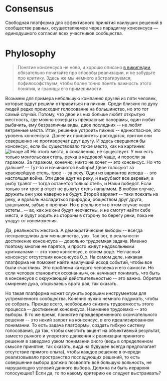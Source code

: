 # Consensus

Свободная платформа для эффективного принятия наилуших решений в сообществе равных, осуществляемое через парадигму консенсуса — единодушного согласия всех участников сообщества.

# Phylosophy

> Понятие консенсуса не ново, и хорошо описано [в википедии](https://ru.wikipedia.org/wiki/Консенсус), обязательно почитайте про способы реализации, и не забудьте про критику. Здесь же мы немного абстрагируемся, пофилософствуем, чтобы более точно понять важность этого понятия, и границы его применимости.

Возьмем для примера небольшую компанию друзей из пяти человек, которые вдруг решили отправиться на пикник. Среди близких по духу людей редко происходит голосование на большинство, но это тот самый случай. Потому, что двое из них больше любят открытую местность, где можно созерцать прекрасные панорамы, один любит рыбачить, ему безразличны виды, двое последних -- не любят ветренные места. 
Итак, решение устроить пикник -- единогласное, это уровень консенсуса. Далее их приоритеты расходятся, притом они совершенно не противоречат друг другу. И здесь свершился бы консенсус, если бы существовало такое место, как на картинке:
![Image alt](https://img1.akspic.ru/image/7789-gornyj_relef-zapovednik-nacionalnyj_park_glejsher-prirodnyj_zapovednik-gora_bejker_pustyne-1680x1050.jpg)
Но этого места, к сожалению, не существует. У них есть только монгольская степь, речка в кедровой чаще, и поросли за гаражом.
За гаражом, конечно, никто не хочет -- это консенсус. Но что дальше? -- Тут-то и начинаются выборы! Двое голосуют за красивейшую степь, трое -- за реку.
Один из вариантов исхода -- это настоящая война. Эти двое едут на реку, и вырубают все деревья, а рыбу травят -- тогда останется только степь, и Наши победят. Если только эти трое в ответ не выжгут степь напалмом. В любом случае, дружить они уже наверно не будут.
Второй вариант -- таки поехать на реку, и вдоволь насладиться природой, обществом друг друга, шашлыком, забыв о прениях. Но в реальности в этом случае наши эстеты.. -- ах, как же они будут несчастны, и не смогут найти себе места, и будут ходить из стороны в сторону по берегу реки, пока не упадут от изнеможения.  

Да, реальность жестока. А демократические выборы -- всегда несправедливы для меньшинства, увы.
Так вот, в реальности достижение консенсуса -- довольно трудоемкая задача. Именно поэтому многие не парятся, и просто живут недовольными критиканами -- это тоже консенсус, в своем роде. Негласный консенсус отсутствия консенсуса 0_о. На самом деле, никакая платформа не поможет найти наилучший исход событий, чтобы все были счастливы. Это проблема каждого человека и его самости. Но если человек становится осознанным, он начинает понимать, что быть в консенсусе с окружающей действительностью -- это важно. Обретая смирение духа, открываешь врата рая, так сказать.  

Но такая платформа может служить хорошим инструментом для устремленного сообщества. Конечно нужно немного подумать, чтобы ее собрать. Прежде всего, необходимо снизить трудоемкость этого процесса -- достижения консенсуса. Наименее трудоемко -- это выборы. В то же время, принятие преждевременного окончательного решения -- это некий запрет на консенсус, в его идеализированном понимании. То есть задача платформы, создать гибкую систему голосования, да так, чтобы сместить акцент на объективный результат, заместо рьяного и упоротого движения к реализации принятого решения в заведомо узком понимании оного (ведь в определенном смысле принятие, так сказать, вида на будущее всегда предполагает отсутствие прямого опыта), чтобы каждое решение в очереди реализовывало пространство последующих решений, то есть совершение выбора должно позволять всё большую вольность, не нарушающую условий данного выбора.
Должна ли быть иерархия голосующих? Если да, то по какому критерию ее следует выстраивать?
